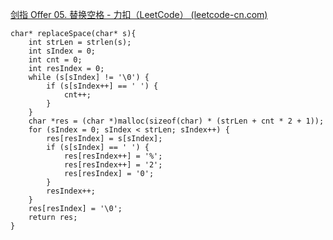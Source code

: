 [剑指 Offer 05. 替换空格 - 力扣（LeetCode） (leetcode-cn.com)](https://leetcode-cn.com/problems/ti-huan-kong-ge-lcof/submissions/)

```
char* replaceSpace(char* s){
    int strLen = strlen(s);
    int sIndex = 0;
    int cnt = 0;
    int resIndex = 0;
    while (s[sIndex] != '\0') {
        if (s[sIndex++] == ' ') {
            cnt++;
        }
    }
    char *res = (char *)malloc(sizeof(char) * (strLen + cnt * 2 + 1));
    for (sIndex = 0; sIndex < strLen; sIndex++) {
        res[resIndex] = s[sIndex];
        if (s[sIndex] == ' ') {
            res[resIndex++] = '%';
            res[resIndex++] = '2';
            res[resIndex] = '0';
        }
        resIndex++;
    }
    res[resIndex] = '\0';
    return res;
}


```

